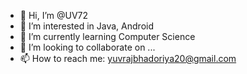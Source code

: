 - 👋 Hi, I’m @UV72
- 👀 I’m interested in Java, Android
- 🌱 I’m currently learning Computer Science
- 💞️ I’m looking to collaborate on ...
- 📫 How to reach me: yuvrajbhadoriya20@gmail.com

<!---
UV72/UV72 is a ✨ special ✨ repository because its `README.md` (this file) appears on your GitHub profile.
You can click the Preview link to take a look at your changes.
--->
